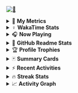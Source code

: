 [![🐙](https://hits.seeyoufarm.com/api/count/incr/badge.svg?url=https%3A%2F%2Fgithub.com%2Fktnkk%2Fhit-counter&count_bg=%23070707&title_bg=%23070707&icon=&icon_color=%23E7E7E7&title=visitors&edge_flat=true)](https://hits.seeyoufarm.com)

<details>
  <summary>🎼 <strong>My Metrics</strong></summary>
  
  <br>
  
 ![🐳](https://github.com/ktnkk/ktnkk/blob/main/github-metrics.svg)
  
  ***
</details>

<details>
  <summary>♀️ <strong>WakaTime Stats</strong></summary>
  
  <br>
  
<!--START_SECTION:waka-->
**🐱 My GitHub Data** 

> 🏆 1,432 Contributions in the Year 2021
 > 
> 📦 1.5 MB Used in GitHub's Storage 
 > 
> 💼 Opted to Hire
 > 
> 📜 9 Public Repositories 
 > 
> 🔑 23 Private Repositories  
 > 
**I'm a Night 🦉** 

```text
🌞 Morning    651 commits    ██████████░░░░░░░░░░░░░░░   42.69% 
🌆 Daytime    99 commits     █░░░░░░░░░░░░░░░░░░░░░░░░   6.49% 
🌃 Evening    318 commits    █████░░░░░░░░░░░░░░░░░░░░   20.85% 
🌙 Night      457 commits    ███████░░░░░░░░░░░░░░░░░░   29.97%

```
📅 **I'm Most Productive on Friday** 

```text
Monday       193 commits    ███░░░░░░░░░░░░░░░░░░░░░░   12.66% 
Tuesday      207 commits    ███░░░░░░░░░░░░░░░░░░░░░░   13.57% 
Wednesday    260 commits    ████░░░░░░░░░░░░░░░░░░░░░   17.05% 
Thursday     262 commits    ████░░░░░░░░░░░░░░░░░░░░░   17.18% 
Friday       263 commits    ████░░░░░░░░░░░░░░░░░░░░░   17.25% 
Saturday     198 commits    ███░░░░░░░░░░░░░░░░░░░░░░   12.98% 
Sunday       142 commits    ██░░░░░░░░░░░░░░░░░░░░░░░   9.31%

```


📊 **This Week I Spent My Time On** 

```text
⌚︎ Time Zone: America/New_York

💬 Programming Languages: 
Other                    51 hrs 15 mins      ███████████████████░░░░░░   79.31% 
JavaScript               9 hrs 28 mins       ███░░░░░░░░░░░░░░░░░░░░░░   14.67% 
Docker                   1 hr 34 mins        ░░░░░░░░░░░░░░░░░░░░░░░░░   2.44% 
Markdown                 1 hr 4 mins         ░░░░░░░░░░░░░░░░░░░░░░░░░   1.68% 
YAML                     30 mins             ░░░░░░░░░░░░░░░░░░░░░░░░░   0.79%

🔥 Editors: 
Browser                  50 hrs 41 mins      ███████████████████░░░░░░   78.45% 
IntelliJ                 13 hrs 55 mins      █████░░░░░░░░░░░░░░░░░░░░   21.55%

💻 Operating System: 
Mac                      64 hrs 37 mins      █████████████████████████   100.0%

```


 Last Updated on 24/09/2021
<!--END_SECTION:waka-->
  
  ***
</details>


<details>
  <summary>🎧 <strong>Now Playing</strong></summary>
  
  <br>
  
 [![🐟](https://spotify-github-profile.vercel.app/api/view?uid=31ybvkrtg6lpzufa4ap3lug3xjfy&cover_image=true&theme=default)](https://open.spotify.com/user/31ybvkrtg6lpzufa4ap3lug3xjfy?si=4d057bb568954fa5)
  
  ***
</details>

<details>
  <summary>🌟 <strong>GitHub Readme Stats</strong></summary>
  
  <br>
  
 <p align="left"> 
  <img alt="🐠" src="https://github-readme-stats.vercel.app/api?username=ktnkk&count_private=true&show_icons=true&theme=dark&include_all_commits=true" />
  <img alt="🐟" src="https://github-readme-stats.vercel.app/api/top-langs/?username=ktnkk&layout=compact&theme=dark&langs_count=10&hide=HTML,CSS,SCSS" />
</p>
  
  ***
</details>

<details>
  <summary>🏆 <strong>Profile Trophies</strong></summary>
  
  <br>
  
  [![🐬](https://github-profile-trophy.vercel.app/?username=ktnkk&rank=SECRET,SSS,SS,S,AAA,AA,A&theme=darkhub&row=1&margin-w=10&no-bg=true)](https://github.com/ryo-ma/github-profile-trophy)
  
  ***
</details>

<details>
  <summary>🃏 <strong>Summary Cards</strong></summary>
  
  <br>
  
  ![🐋](https://github-profile-summary-cards.vercel.app/api/cards/profile-details?username=ktnkk&theme=github_dark)
  ![🦑](https://github-profile-summary-cards.vercel.app/api/cards/repos-per-language?username=ktnkk&theme=github_dark)
  ![🦭](https://github-profile-summary-cards.vercel.app/api/cards/most-commit-language?username=ktnkk&theme=github_dark)
  ![🦀](https://github-profile-summary-cards.vercel.app/api/cards/stats?username=ktnkk&theme=github_dark)
  ![🦈](https://github-profile-summary-cards.vercel.app/api/cards/productive-time?username=ktnkk&theme=github_dark)
  
  ***
</details>

<details>
  <summary>⚡ <strong>Recent Activities</strong></summary>
  
  <br>
  
  <!--START_SECTION:activity-->
1. ❗️ Closed issue [#5](https://github.com/ktnkk/blog/issues/5) in [ktnkk/blog](https://github.com/ktnkk/blog)
2. 🗣 Commented on [#5](https://github.com/ktnkk/blog/issues/5) in [ktnkk/blog](https://github.com/ktnkk/blog)
3. ❗️ Opened issue [#11](https://github.com/ktnkk/blog/issues/11) in [ktnkk/blog](https://github.com/ktnkk/blog)
4. ❗️ Opened issue [#10](https://github.com/ktnkk/blog/issues/10) in [ktnkk/blog](https://github.com/ktnkk/blog)
5. ❗️ Opened issue [#9](https://github.com/ktnkk/blog/issues/9) in [ktnkk/blog](https://github.com/ktnkk/blog)
6. ❗️ Closed issue [#4](https://github.com/ktnkk/blog/issues/4) in [ktnkk/blog](https://github.com/ktnkk/blog)
7. 🗣 Commented on [#4](https://github.com/ktnkk/blog/issues/4) in [ktnkk/blog](https://github.com/ktnkk/blog)
8. ❗️ Opened issue [#8](https://github.com/ktnkk/blog/issues/8) in [ktnkk/blog](https://github.com/ktnkk/blog)
9. 🎉 Merged PR [#94](https://github.com/ktnkk/tipswatch/pull/94) in [ktnkk/tipswatch](https://github.com/ktnkk/tipswatch)
10. ❌ Closed PR [#45](https://github.com/miyabayt/spring-boot-doma2-sample/pull/45) in [miyabayt/spring-boot-doma2-sample](https://github.com/miyabayt/spring-boot-doma2-sample)
<!--END_SECTION:activity-->
  
***
</details>

<details>
  <summary>🔥 <strong>Streak Stats</strong></summary>
  
  <br>
  
  [![🐠](http://github-readme-streak-stats.herokuapp.com?user=ktnkk&theme=dark)](https://git.io/streak-stats)
  
  ***
</details>

<details>
  <summary>📈 <strong>Activity Graph</strong></summary>
  
  <br>
  
  [![🐡](https://activity-graph.herokuapp.com/graph?username=ktnkk&theme=xcode)](https://github.com/ashutosh00710/github-readme-activity-graph)
  
  ***
</details>
